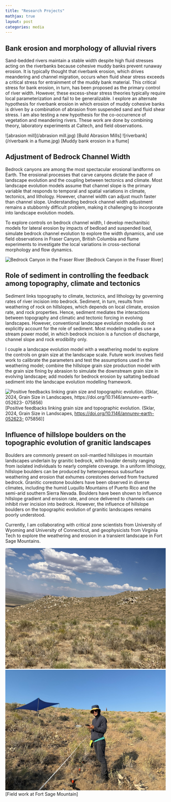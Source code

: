```yaml
---
title: "Research Projects"
mathjax: true
layout: post
categories: media
---
```

## Bank erosion and morphology of alluvial rivers
Sand-bedded rivers maintain a stable width despite high fluid stresses acting on the riverbanks because cohesive muddy banks prevent runaway erosion. It is typically thought that riverbank erosion, which drives meandering and channel migration, occurs when fluid shear stress exceeds a critical stress for entrainment of the muddy bank material. This critical stress for bank erosion, in turn, has been proposed as the primary control of river width. However, these excess-shear stress theories typically require local parameterization and fail to be generalizable. I explore an alternate hypothesis for riverbank erosion in which erosion of muddy cohesive banks is driven by a combination of abrasion from suspended sand and fluid shear stress. I am also testing a new hypothesis for the co-occurrence of vegetation and meandering rivers. These work are done by combining theory, laboratory experiments at Caltech, and field observations. 

![abrasion mill](/abrasion mill.jpg)
[Build Abrasion Mills]
![riverbank](/riverbank in a flume.jpg)
[Muddy bank erosion in a flume]


## Adjustment of Bedrock Channel Width
Bedrock canyons are among the most spectacular erosional landforms on Earth. The erosional processes that carve canyons dictate the pace of landscape evolution and the coupling between tectonics and climate. Most landscape evolution models assume that channel slope is the primary variable that responds to temporal and spatial variations in climate, tectonics, and lithology. However, channel width can adjust much faster than channel slope. Understanding bedrock channel width adjustment remains a stubbornly difficult problem, making it challenging to incorporate into landscape evolution models. 

To explore controls on bedrock channel width, I develop mechanitsic models for lateral erosion by impacts of bedload and suspended load, simulate bedrock channel evolution to explore the width dynamics, and use field observations in Fraser Canyon, British Columbia and flume experiments to investigate the local variations in cross-sectional morphology and flow dynamics. 

![Bedrock Canyon in the Fraser River](/canyon.jpg)
[Bedrock Canyon in the Fraser River]
## Role of sediment in controlling the feedback among topography, climate and tectonics
Sediment links topography to climate, tectonics, and lithology by governing rates of river incision into bedrock. Sediment, in turn, results from weathering of rock on hillslopes, which depends on local climate, erosion rate, and rock properties. Hence, sediment mediates the interactions between topography and climatic and tectonic forcing in evolving landscapes. However, conventional landscape evolution models do not explicitly account for the role of sediment. Most modeling studies use a stream power model, in which bedrock incision is a function of discharge, channel slope and rock erodibility only.

I couple a landscape evolution model with a weathering model to explore the controls on grain size at the landscape scale. Future work involves field work to calibrate the parameters and test the assumptions used in the weathering model; combine the hillslope grain size production model with the grain size fining by abrasion to simulate the downstream grain size in evolving landscape; add models for bedrock erosion by saltating bedload sediment into the landscape evolution modelling framework.

![Positive feedbacks linking grain size and topographic evolution. (Sklar, 2024, Grain Size in Landscapes, https://doi.org/10.1146/annurev-earth-052623-
075856)](/grainsizefeedback.jpg)
[Positive feedbacks linking grain size and topographic evolution. (Sklar, 2024, Grain Size in Landscapes, https://doi.org/10.1146/annurev-earth-052623-
075856)]

## Influence of hillslope boulders on the topographic evolution of granitic landscapes
Boulders are commonly present on soil-mantled hillslopes in mountain landscapes underlain by granitic bedrock, with boulder density ranging from isolated individuals to nearly complete coverage. In a uniform lithology, hillslope boulders can be produced by heterogeneous subsurface weathering and erosion that exhumes corestones derived from fractured bedrock. Granitic corestone boulders have been observed in diverse climates, including the humid Luquillo Mountains of Puerto Rico and the semi-arid southern Sierra Nevada. Boulders have been shown to influence hillslope gradient and erosion rate, and once delivered to channels can inhibit river incision into bedrock. However, the influence of hillslope boulders on the topographic evolution of granitic landscapes remains poorly understood.

 Currently, I am collaborating with critical zone scientists from University of Wyoming and University of Connecticut, and geophysicists from Virginia Tech to explore the weathering and erosion in a transient landscape in Fort Sage Mountains. 

![fort sage1](/bouldersatknickpoints.jpg)
![fort sage2](/GeophysicaldatacollectioninaHOTday.jpg)
[Field work at Fort Sage Mountain]


